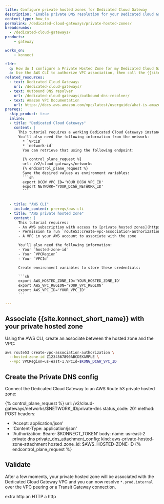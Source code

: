 ```yaml
---
title: Configure private hosted zones for Dedicated Cloud Gateway
description: 'Enable private DNS resolution for your Dedicated Cloud Gateway using either a private hosted zone or an Outbound DNS Resolver.'
content_type: how_to
permalink: /dedicated-cloud-gateways/private-hosted-zones/
breadcrumbs:
  - /dedicated-cloud-gateways/
products:
    - gateway

works_on:
    - konnect

tldr:
  q: How do I configure a Private Hosted Zone for my Dedicated Cloud Gateway?
  a: Use the AWS CLI to authorize VPC association, then call the {{site.konnect_short_name}} API to attach the hosted zone for private DNS resolution.
related_resources:
  - text: Dedicated Cloud Gateways
    url: /dedicated-cloud-gateways/
  - text: Outbound DNS resolver
    url: /dedicated-cloud-gateways/outbound-dns-resolver/
  - text: Amazon VPC Documentation
    url: https://docs.aws.amazon.com/vpc/latest/userguide/what-is-amazon-vpc.html
prereqs:
  skip_product: true
  inline:
  - title: "Dedicated Cloud Gateways"
    content: |
      This tutorial requires a working Dedicated Cloud Gateways instance. 
      You'll also need the following information from the network: 
        * `VPCID`
        * `network-id`
        You can retrieve that using the following endpoint: 

        {% control_plane_request %}
        url: /v2/cloud-gateways/networks
        {% endcontrol_plane_request %}
        Save the desired values as environment variables:
        ```sh
        export DCGW_VPC_ID='YOUR_DCGW_VPC_ID'
        export NETWORK='YOUR_DCGW_NETWORK_ID'
        ```


  - title: "AWS CLI"
    include_content: prereqs/aws-cli
  - title: "AWS private hosted zone"
    content: |
      This tutorial requires:
      - An AWS subscription with access to [private hosted zones](https://docs.aws.amazon.com/Route53/latest/DeveloperGuide/hosted-zone-private-creating.html)
      - Permission to run `route53:create-vpc-association-authorization`
      - A VPC in your AWS account to associate with the zone

      You'll also need the following information:
      - Your `hosted-zone-id`
      - Your `VPCRegion`
      - Your `VPCId`

      Create environment variables to store these credentials:

      ```sh
      export AWS_HOSTED_ZONE_ID='YOUR_HOSTED_ZONE_ID'
      export AWS_VPC_REGION='YOUR_VPC_REGION'
      export AWS_VPC_ID='YOUR_VPC_ID'
      ```

---
```



## Associate {{site.konnect_short_name}} with your private hosted zone

Using the AWS CLI, create an associate between the hosted zone and the VPC:

```sh
aws route53 create-vpc-association-authorization \
  --hosted-zone-id Z1234567890ABCDEXAMPLE \
  --vpc VPCRegion=us-east-1,VPCId=$KONG_DCGW_VPC_ID
```


## Create the Private DNS config

Connect the Dedicated Cloud Gateway to an AWS Route 53 private hosted zone:

<!--vale off-->
{% control_plane_request %}
url: /v2/cloud-gateways/networks/$NETWORK_ID/private-dns
status_code: 201
method: POST
headers:
  - 'Accept: application/json'
  - 'Content-Type: application/json'
  - 'Authorization: Bearer $KONNECT_TOKEN'
body:
  name: us-east-2 private dns
  private_dns_attachment_config:
    kind: aws-private-hosted-zone-attachment
    hosted_zone_id: $AWS_HOSTED-ZONE-ID
{% endcontrol_plane_request %}
<!--vale on-->

## Validate

After a few moments, your private hosted zone will be associated with the Dedicated Cloud Gateway VPC and ​​you can now resolve `*.prod.internal` over the VPC peering or a Transit Gateway connection.

extra http
an HTTP
a http
